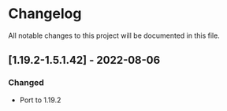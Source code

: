 # Changelog
All notable changes to this project will be documented in this file.

## [1.19.2-1.5.1.42] - 2022-08-06
### Changed
 - Port to 1.19.2